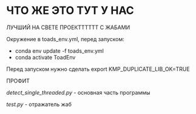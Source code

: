 # ЧТО ЖЕ ЭТО ТУТ У НАС
ЛУЧШИЙ НА СВЕТЕ ПРОЕКТТТТТТ С ЖАБАМИ

Окружение в toads_env.yml, перед запуском:
- conda env update -f toads_env.yml
- conda activate ToadEnv

Перед запуском нужно сделать export KMP_DUPLICATE_LIB_OK=TRUE

ПРОФИТ

*detect_single_threaded.py* - основная часть программы

*test.py* - отражатель жаб